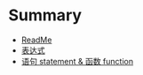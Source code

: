 # Summary

* [ReadMe](README.md)
* [表达式](biao-da-shi.md)
* [语句 statement & 函数 function](yu-ju-statement-and-hanshu-function.md)

